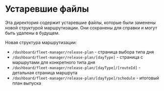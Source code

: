 # Устаревшие файлы

Эта директория содержит устаревшие файлы, которые были заменены новой структурой маршрутизации.
Они сохранены для справки и могут быть удалены в будущем.

Новая структура маршрутизации:
- `/dashboard/fleet-manager/release-plan` - страница выбора типа дня
- `/dashboard/fleet-manager/release-plan/[dayType]` - страница с маршрутами для конкретного типа дня
- `/dashboard/fleet-manager/release-plan/[dayType]/[routeId]` - детальная страница маршрута
- `/dashboard/fleet-manager/release-plan/[dayType]/schedule` - итоговый план выпуска

